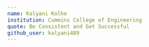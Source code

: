 ```yaml
---
name: Kalyani Kolhe
institution: Cummins College of Engineering
quote: Be Consistent and Get Successful
github_user: kalyani489
---
```

